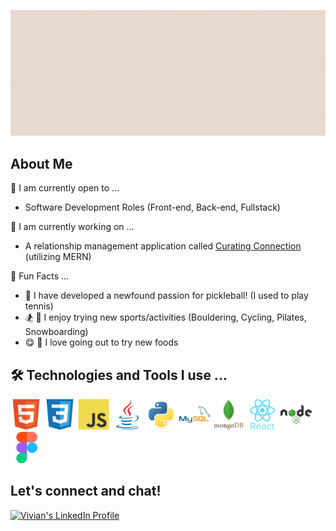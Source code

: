 ![Vivian's Github Profile Banner GIF](assets/GithubProfileBanner.gif)
## About Me
:raised_hands: I am currently open to ...
-  Software Development Roles (Front-end, Back-end, Fullstack)

:thinking: I am currently working on ...
- A relationship management application called [Curating Connection](https://github.com/vivvvnguyen/curating-connection) (utilizing MERN)

:star_struck: Fun Facts ...
- :tennis: I have developed a newfound passion for pickleball! (I used to play tennis)
- :snowboarder: :lotus_position: I enjoy trying new sports/activities (Bouldering, Cycling, Pilates, Snowboarding)
- :yum: :stew: I love going out to try new foods 

## :hammer_and_wrench: Technologies and Tools I use ...

<img src="https://raw.githubusercontent.com/devicons/devicon/master/icons/html5/html5-original.svg" width=50 alt="HTML Icon"/>
<img src="https://raw.githubusercontent.com/devicons/devicon/master/icons/css3/css3-original.svg" width=50 alt="CSS Icon"/>
<img src="https://raw.githubusercontent.com/devicons/devicon/master/icons/javascript/javascript-original.svg" width=50 alt="JavaScript Icon"/>
<img src="https://raw.githubusercontent.com/devicons/devicon/master/icons/java/java-original.svg" width=50 alt="Java Icon"/>
<img src="https://raw.githubusercontent.com/devicons/devicon/master/icons/python/python-original.svg" width=50 alt="Python Icon"/>
<img src="https://raw.githubusercontent.com/devicons/devicon/master/icons/mysql/mysql-original-wordmark.svg" width=50 alt="MySQL Icon"/>
<img src="https://raw.githubusercontent.com/devicons/devicon/master/icons/mongodb/mongodb-original-wordmark.svg" width=50 alt="MongoDB Icon"/>
<img src="https://raw.githubusercontent.com/devicons/devicon/master/icons/react/react-original-wordmark.svg" width=50 alt="React Icon"/>
<img src="https://raw.githubusercontent.com/devicons/devicon/master/icons/nodejs/nodejs-original-wordmark.svg" width=50 alt="Node.js Icon"/>
<img src="https://raw.githubusercontent.com/devicons/devicon/master/icons/figma/figma-original.svg" width=50 alt="Figma Icon"/>

<!-- Alt method -->
<!-- <img src="https://cdn.jsdelivr.net/gh/devicons/devicon/icons/html5/html5-original.svg" width=50/> -->

## Let's connect and chat!
[![Vivian's LinkedIn Profile](https://img.shields.io/badge/LinkedIn-Profile-blue?style=for-the-badge&logo=linkedin)](https://www.linkedin.com/in/viviann-nguyenn/)

<!-- [![Vivian's Email](https://img.shields.io/badge/Gmail-vivvvnguyen99@gmail.com-red?style=for-the-badge&logo=gmail&labelColor=white)](mailto:vivvvnguyen99@gmail.com) -->


<!-- Was not able to resize -->
<!-- [![Vivian's LinkedIn Profile](/ProfileReadMe/assets/LI-In-Bug.png)](https://www.linkedin.com/in/viviann-nguyenn/) -->

